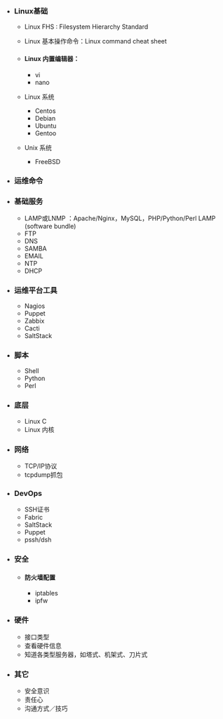 - ### Linux基础
  - Linux FHS : Filesystem Hierarchy Standard
  - Linux 基本操作命令：Linux command cheat sheet

  - #### Linux 内置编辑器：
    - vi
    - nano

  - Linux 系统
    - Centos
    - Debian
    - Ubuntu
    - Gentoo

  - Unix 系统
    - FreeBSD
   
- ### 运维命令

- ### 基础服务
  - LAMP或LNMP ：Apache/Nginx，MySQL，PHP/Python/Perl LAMP (software bundle)
  - FTP
  - DNS
  - SAMBA
  - EMAIL
  - NTP
  - DHCP

- ### 运维平台工具
  - Nagios
  - Puppet
  - Zabbix
  - Cacti
  - SaltStack

- ### 脚本
  - Shell
  - Python
  - Perl

- ### 底层
  - Linux C
  - Linux 内核

- ### 网络
  - TCP/IP协议
  - tcpdump抓包

- ### DevOps
  - SSH证书
  - Fabric
  - SaltStack
  - Puppet
  - pssh/dsh

- ### 安全
  - #### 防火墙配置
    - iptables
    - ipfw

- ### 硬件
  - 接口类型
  - 查看硬件信息
  - 知道各类型服务器，如塔式、机架式、刀片式

- ### 其它
  - 安全意识
  - 责任心
  - 沟通方式／技巧
